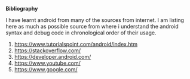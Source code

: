 **Bibliography**

I have learnt android from many of the sources from internet. I am listing here as much as possible source from where i understand the android syntax and debug code in 
chronological order of their usage.

1. https://www.tutorialspoint.com/android/index.htm
2. https://stackoverflow.com/
3. https://developer.android.com/
4. https://www.youtube.com/
5. https://www.google.com/
